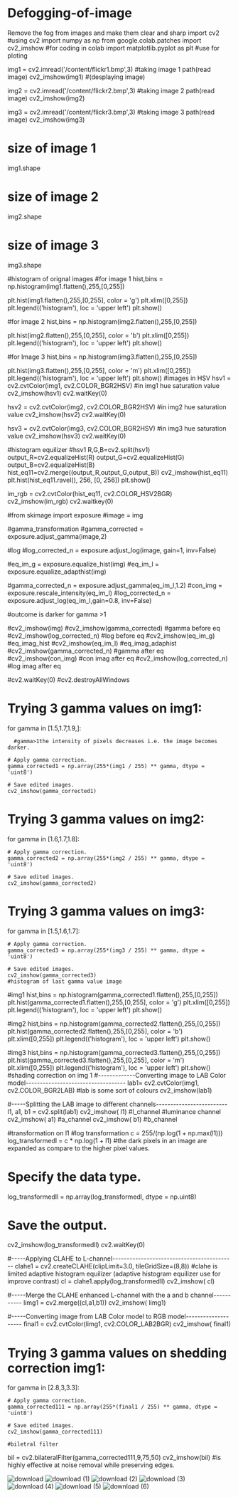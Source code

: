 # Defogging-of-image
Remove the fog from images and make them clear and sharp
import cv2         #using cv2
import numpy as np
from google.colab.patches import cv2_imshow #for coding in colab
import matplotlib.pyplot as plt         #use for ploting

img1 = cv2.imread('/content/flickr1.bmp',3)  #taking image 1 path(read image)
cv2_imshow(img1) #(desplaying image)

img2 = cv2.imread('/content/flickr2.bmp',3)  #taking image 2 path(read image)
cv2_imshow(img2) 

img3 = cv2.imread('/content/flickr3.bmp',3)  #taking image 3 path(read image)
cv2_imshow(img3) 

# size of image 1
img1.shape
# size of image 2
img2.shape
# size of image 3
img3.shape

#histogram of orignal images
#for image 1
hist,bins = np.histogram(img1.flatten(),255,[0,255])

plt.hist(img1.flatten(),255,[0,255], color = 'g')
plt.xlim([0,255])
plt.legend(('histogram'), loc = 'upper left')
plt.show()

#for image 2
hist,bins = np.histogram(img2.flatten(),255,[0,255])

plt.hist(img2.flatten(),255,[0,255], color = 'b')
plt.xlim([0,255])
plt.legend(('histogram'), loc = 'upper left')
plt.show()

#for Image 3
hist,bins = np.histogram(img3.flatten(),255,[0,255])

plt.hist(img3.flatten(),255,[0,255], color = 'm')
plt.xlim([0,255])
plt.legend(('histogram'), loc = 'upper left')
plt.show()
#images in HSV
hsv1 = cv2.cvtColor(img1, cv2.COLOR_BGR2HSV) #in img1 hue saturation value
cv2_imshow(hsv1)
cv2.waitKey(0)

hsv2 = cv2.cvtColor(img2, cv2.COLOR_BGR2HSV) #in img2 hue saturation value
cv2_imshow(hsv2)
cv2.waitKey(0)

hsv3 = cv2.cvtColor(img3, cv2.COLOR_BGR2HSV) #in img3 hue saturation value
cv2_imshow(hsv3)
cv2.waitKey(0)

#histogram equilizer
#hsv1
R,G,B=cv2.split(hsv1)
output_R=cv2.equalizeHist(R)
output_G=cv2.equalizeHist(G)
output_B=cv2.equalizeHist(B)
hist_eq11=cv2.merge((output_R,output_G,output_B))
cv2_imshow(hist_eq11)
plt.hist(hist_eq11.ravel(), 256, [0, 256])
plt.show()

im_rgb = cv2.cvtColor(hist_eq11, cv2.COLOR_HSV2BGR)
cv2_imshow(im_rgb)
cv2.waitkey(0)

#from skimage import exposure
#image = img

#gamma_transformation
#gamma_corrected = exposure.adjust_gamma(image,2)

#log
#log_corrected_n = exposure.adjust_log(image, gain=1, inv=False)

#eq_im_g = exposure.equalize_hist(img)
#eq_im_l = exposure.equalize_adapthist(img)

#gamma_corrected_n = exposure.adjust_gamma(eq_im_l,1.2)
#con_img = exposure.rescale_intensity(eq_im_l)
#log_corrected_n = exposure.adjust_log(eq_im_l,gain=0.8, inv=False)

#outcome is darker for gamma >1

#cv2_imshow(img)
#cv2_imshow(gamma_corrected) #gamma before eq
#cv2_imshow(log_corrected_n) #log before eq
#cv2_imshow(eq_im_g) #eq_imag_hist
#cv2_imshow(eq_im_l) #eq_imag_adaphist
#cv2_imshow(gamma_corrected_n) #gamma after eq
#cv2_imshow(con_img) #con imag after eq
#cv2_imshow(log_corrected_n) #log imag after eq

#cv2.waitKey(0)
#cv2.destroyAllWindows

# Trying 3 gamma values on img1: 
for gamma in [1.5,1.7,1.9,]: 
      
      #gamma>1the intensity of pixels decreases i.e. the image becomes darker.

    # Apply gamma correction. 
    gamma_corrected1 = np.array(255*(img1 / 255) ** gamma, dtype = 'uint8') 
  
    # Save edited images. 
    cv2_imshow(gamma_corrected1) 
    
# Trying 3 gamma values on img2: 
for gamma in [1.6,1.7,1.8]: 
      
    # Apply gamma correction. 
    gamma_corrected2 = np.array(255*(img2 / 255) ** gamma, dtype = 'uint8') 
  
    # Save edited images. 
    cv2_imshow(gamma_corrected2)

 # Trying 3 gamma values on img3: 
for gamma in [1.5,1.6,1.7]: 
      
    # Apply gamma correction. 
    gamma_corrected3 = np.array(255*(img3 / 255) ** gamma, dtype = 'uint8') 
  
    # Save edited images. 
    cv2_imshow(gamma_corrected3)
    #histogram of last gamma value image
#img1
hist,bins = np.histogram(gamma_corrected1.flatten(),255,[0,255])
plt.hist(gamma_corrected1.flatten(),255,[0,255], color = 'g')
plt.xlim([0,255])
plt.legend(('histogram'), loc = 'upper left')
plt.show()

#img2
hist,bins = np.histogram(gamma_corrected2.flatten(),255,[0,255])
plt.hist(gamma_corrected2.flatten(),255,[0,255], color = 'b')
plt.xlim([0,255])
plt.legend(('histogram'), loc = 'upper left')
plt.show()

#img3
hist,bins = np.histogram(gamma_corrected3.flatten(),255,[0,255])
plt.hist(gamma_corrected3.flatten(),255,[0,255], color = 'm')
plt.xlim([0,255])
plt.legend(('histogram'), loc = 'upper left')
plt.show()
#shading correction on img 1
#-------------Converting image to LAB Color model----------------------------------- 
lab1= cv2.cvtColor(img1, cv2.COLOR_BGR2LAB)   #lab is some sort of colours
cv2_imshow(lab1)

#-----Splitting the LAB image to different channels-------------------------
l1, a1, b1 = cv2.split(lab1)
cv2_imshow( l1) #l_channel    #luminance channel    
cv2_imshow( a1) #a_channel
cv2_imshow( b1) #b_channel

#transformation on l1
#log transformation
c = 255/(np.log(1 + np.max(l1))) 
log_transformedl = c * np.log(1 + l1) #the dark pixels in an image are expanded as compare to the higher pixel values.
  
# Specify the data type. 
log_transformedll = np.array(log_transformedl, dtype = np.uint8) 
  
# Save the output. 
cv2_imshow(log_transformedll)
cv2.waitKey(0)

#-----Applying CLAHE to L-channel-------------------------------------------
clahe1 = cv2.createCLAHE(clipLimit=3.0, tileGridSize=(8,8))
                                               #clahe is limited adaptive histogram equilizer (adaptive histogram equilizer use for improve contrast)
cl = clahe1.apply(log_transformedll)
cv2_imshow( cl)


#-----Merge the CLAHE enhanced L-channel with the a and b channel-----------
limg1 = cv2.merge((cl,a1,b1))
cv2_imshow( limg1)

#-----Converting image from LAB Color model to RGB model--------------------
final1 = cv2.cvtColor(limg1, cv2.COLOR_LAB2BGR)
cv2_imshow( final1)


# Trying 3 gamma values on shedding correction img1: 
for gamma in [2.8,3,3.3]: 
      
    # Apply gamma correction. 
    gamma_corrected111 = np.array(255*(final1 / 255) ** gamma, dtype = 'uint8') 
  
    # Save edited images. 
    cv2_imshow(gamma_corrected111)

    #biletral filter
bil = cv2.bilateralFilter(gamma_corrected111,9,75,50)
cv2_imshow(bil)
#is highly effective at noise removal while preserving edges.

![download](https://github.com/user-attachments/assets/f86329a3-c5d4-4b3c-a4ff-a8716bcfd1a7)
![download (1)](https://github.com/user-attachments/assets/b138cb06-0c23-4cb3-a8fe-736596823ced)
![download (2)](https://github.com/user-attachments/assets/5597fdf2-9450-475f-b860-fa2d3a6b8026)
![download (3)](https://github.com/user-attachments/assets/f6256b05-6ecd-4f18-a00c-941b4834111a)
![download (4)](https://github.com/user-attachments/assets/6362f958-837e-467b-9f82-e1e25a93e6bd)
![download (5)](https://github.com/user-attachments/assets/426c4c00-2c5b-48f7-aafa-596b7f4eae74)
![download (6)](https://github.com/user-attachments/assets/54edd434-f497-4b6d-a9fa-c1223efe53fa)
